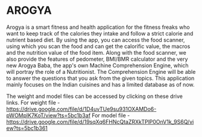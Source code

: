 # AROGYA
Arogya is a smart fitness and health application for the fitness freaks who want to keep track of the calories they intake and follow a strict calorie and nutrient based diet. By using the app, you can access the food scanner, using which you scan the food and can get the calorific value, the macros and the nutrition value of the food item. Along with the food scanner, we also provide the features of pedometer, BMI/BMR calculator and the very new Arogya Baba, the app's own Machine Comprehension Engine, which will portray the role of a Nutritionist. The Comprehension Engine will be able to answer the questions that you ask from the given topics.
This application mainly focuses on the Indian cuisines and has a limited database as of now.  


The weight and model files can be accessed by clicking on these drive links.
For weight file - https://drive.google.com/file/d/1D4uvTUe9su931OXAMDo6-pWOMplK7KoT/view?ts=5bc1b3af
For model file - https://drive.google.com/file/d/19sqXq6FHNcQtaZRXkTPlP0OnV1k_9S6Q/view?ts=5bc1b361
